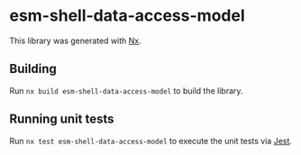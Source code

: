 # esm-shell-data-access-model

This library was generated with [Nx](https://nx.dev).

## Building

Run `nx build esm-shell-data-access-model` to build the library.

## Running unit tests

Run `nx test esm-shell-data-access-model` to execute the unit tests via [Jest](https://jestjs.io).
